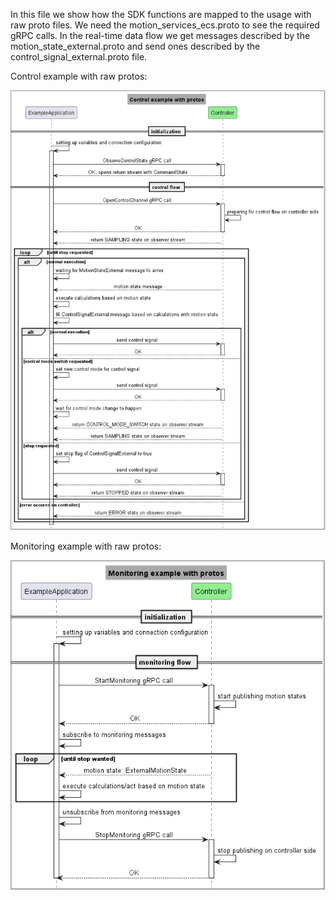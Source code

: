 In this file we show how the SDK functions are mapped to the usage with raw proto files.
We need the motion_services_ecs.proto to see the required gRPC calls.
In the real-time data flow we get messages described by the motion_state_external.proto and send ones described by the control_signal_external.proto file. 

Control example with raw protos:

![control_example_with_protos](diagrams/ControlExampleWithProtos.png)


Monitoring example with raw protos:

![monitoring_example_with_protos](diagrams/MonitoringExampleWithProtos.png)